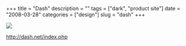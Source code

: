 +++
title = "Dash"
description = ""
tags = ["dark", "product site"]
date = "2008-03-28"
categories = ["design"]
slug = "dash"
+++


 

  <div id="screens-thumbs" class="clearfix">
    <div class="txt-center" id="design-submission"><a href="http://dash.net/index.php"><img id='bluga-thumbnail-766' class='bluga-thumbnail large' src='//media.konigi.com/bluga/
wt47f2757aa3172.jpg'/></a></div>  
  </div>   
<p><a href="http://dash.net/index.php">http://dash.net/index.php</a></p>




